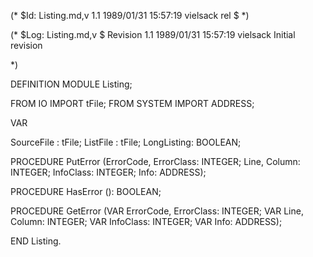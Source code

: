 (* $Id: Listing.md,v 1.1 1989/01/31 15:57:19 vielsack rel $ *)

(* $Log: Listing.md,v $
Revision 1.1  1989/01/31  15:57:19  vielsack
Initial revision

 *)

DEFINITION MODULE Listing;

FROM	IO		IMPORT	tFile;
FROM	SYSTEM		IMPORT	ADDRESS;

VAR

  SourceFile : tFile;
  ListFile   : tFile;
  LongListing: BOOLEAN;


PROCEDURE PutError (ErrorCode, ErrorClass: INTEGER;
		    Line, Column: INTEGER;
		    InfoClass: INTEGER; Info: ADDRESS);

PROCEDURE HasError (): BOOLEAN;

PROCEDURE GetError (VAR ErrorCode, ErrorClass: INTEGER;
		    VAR Line, Column: INTEGER;
		    VAR InfoClass: INTEGER; VAR Info: ADDRESS);

END Listing.
